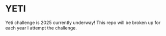 # YETI
Yeti challenge is 2025 currently underway! This repo will be broken up for each year I attempt the challenge. 
